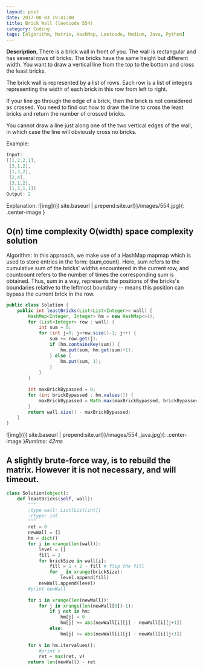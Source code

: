 ```yaml
---
layout: post
date: 2017-08-03 19:41:00
title: Brick Wall (leetcode 554)
category: Coding
tags: [Algorithm, Matrix, HashMap, Leetcode, Medium, Java, Python]
---
```


**Description**,
There is a brick wall in front of you. The wall is rectangular and has several rows of bricks. The bricks have the same height but different width. You want to draw a vertical line from the top to the bottom and cross the least bricks.

The brick wall is represented by a list of rows. Each row is a list of integers representing the width of each brick in this row from left to right.

If your line go through the edge of a brick, then the brick is not considered as crossed. You need to find out how to draw the line to cross the least bricks and return the number of crossed bricks.

You cannot draw a line just along one of the two vertical edges of the wall, in which case the line will obviously cross no bricks.

Example:
```java
Input: 
[[1,2,2,1],
 [3,1,2],
 [1,3,2],
 [2,4],
 [3,1,2],
 [1,3,1,1]]
Output: 2
```
Explanation: 
![img]({{ site.baseurl | prepend:site.url}}/images/554.jpg){: .center-image }




## O(n) time complexity O(width) space complexity solution
Algorithm:
In this approach, we make use of a HashMap mapmap which is used to store entries in the form: (sum,count). Here, sum refers to the cumulative sum of the bricks' widths encountered in the current row, and countcount refers to the number of times the corresponding sum is obtained. Thus, sum in a way, represents the positions of the bricks's boundaries relative to the leftmost boundary -- means this position can bypass the current brick in the row.


```java
public class Solution {
    public int leastBricks(List<List<Integer>> wall) {
        HashMap<Integer, Integer> hm = new HashMap<>();
        for (List<Integer> row : wall) {
            int sum = 0;
            for (int j=0; j<row.size()-1; j++) {
                sum += row.get(j);
                if (hm.containsKey(sum)) {
                    hm.put(sum, hm.get(sum)+1);
                } else {
                    hm.put(sum, 1);
                }
            }
        }
        
        int maxBrickBypassed = 0;
        for (int brickBypassed : hm.values()) {
            maxBrickBypassed = Math.max(maxBrickBypassed, brickBypassed);
        }
        return wall.size() - maxBrickBypassed;
    }
}
```

![img]({{ site.baseurl | prepend:site.url}}/images/554_java.jpg){: .center-image }*Runtime: 42ms*

## A slightly brute-force way, is to rebuild the matrix. However it is not necessary, and will timeout.
```python
class Solution(object):
    def leastBricks(self, wall):
        """
        :type wall: List[List[int]]
        :rtype: int
        """
        ret = 0
        newWall = []
        hm = dict()
        for i in xrange(len(wall)):
            level = []
            fill = 2
            for brickSize in wall[i]:
                fill = 1 + 2 - fill # flip the fill 
                for _ in xrange(brickSize):
                    level.append(fill)
            newWall.append(level)
        #print newWall
        
        for i in xrange(len(newWall)):
            for j in xrange(len(newWall[0])-1):
                if j not in hm:
                    hm[j] = 0
                    hm[j] += abs(newWall[i][j] - newWall[i][j+1])
                else:
                    hm[j] += abs(newWall[i][j] - newWall[i][j+1])
        
        for v in hm.itervalues():
            #print v
            ret = max(ret, v)
        return len(newWall) - ret
                
            
        
```
